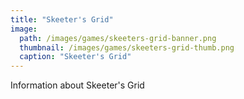 ```yaml
---
title: "Skeeter's Grid"
image:
  path: /images/games/skeeters-grid-banner.png
  thumbnail: /images/games/skeeters-grid-thumb.png
  caption: "Skeeter's Grid"
---
```

Information about Skeeter's Grid
